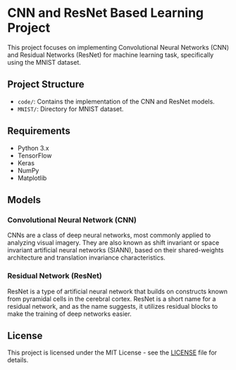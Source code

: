 # CNN and ResNet Based Learning Project

This project focuses on implementing Convolutional Neural Networks (CNN) and Residual Networks (ResNet) for machine learning task, specifically using the MNIST dataset.

## Project Structure

- `code/`: Contains the implementation of the CNN and ResNet models.
- `MNIST/`: Directory for MNIST dataset.

## Requirements

- Python 3.x
- TensorFlow
- Keras
- NumPy
- Matplotlib


## Models

### Convolutional Neural Network (CNN)

CNNs are a class of deep neural networks, most commonly applied to analyzing visual imagery. They are also known as shift invariant or space invariant artificial neural networks (SIANN), based on their shared-weights architecture and translation invariance characteristics.

### Residual Network (ResNet)

ResNet is a type of artificial neural network that builds on constructs known from pyramidal cells in the cerebral cortex. ResNet is a short name for a residual network, and as the name suggests, it utilizes residual blocks to make the training of deep networks easier.

## License

This project is licensed under the MIT License - see the [LICENSE](LICENSE) file for details.